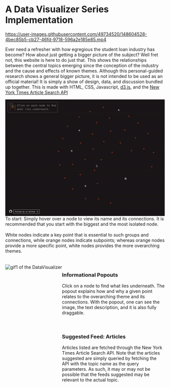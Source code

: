 # A Data Visualizer Series Implementation

https://user-images.githubusercontent.com/49734520/148604528-4bec85b5-cb27-46fd-9718-596a2e185e85.mp4     

Ever need a refresher with how egregious the student loan industry has become? 
How about just getting a bigger picture of the subject? 
Well fret not, this website is here to do just that. 
This shows the relationships between the central topics emerging since the conception of the industry and the cause and effects of known themes. 
Although this personal-guided research shows a general bigger picture, it is not intended to be used as an official material! 
It is simply a show of design, data, and discussion bundled up together. 
This is made with HTML, CSS, Javascript, [d3.js](https://d3js.org/), and the [New York Times Article Search API](https://developer.nytimes.com/docs/articlesearch-product/1/overview)

<img align="right" src="gif1.gif" alt="gif1 of the DataVisualizer">   
To start:   
Simply hover over a node to view its name and its connections.
It is recommended that you start with the biggest and the most isolated node.  
<br>
<br>
White nodes indicate a key point that is essential to such groups and connections, while orange nodes indicate subpoints; 
whereas orange nodes provide a more specific point, white nodes provides the more overarching themes.  
<br>
<br>
<br>
<img align="left" src="gif2.gif" alt="gif1 of the DataVisualizer" height="500px">
   
### Informational Popouts ###
Click on a node to find what lies underneath. The popout explains how and why a given point relates to the overarching theme and its connections. With the popout, one can see the image, the text description, and it is also fully draggable. <br> <br><br>
    
### Suggested Feed: Articles ###
Articles listed are fetched through the New York Times Article Search API. Note that the articles suggested are simply queried by fetching the API with the topic name as the query parameters. As such, it may or may not be possible that the feeds suggested may be relevant to the actual topic.

